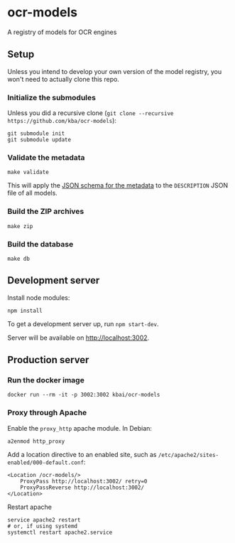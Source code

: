 # ocr-models
A registry of models for OCR engines

## Setup

Unless you intend to develop your own version of the model registry,
you won't need to actually clone this repo.

### Initialize the submodules

Unless you did a recursive clone (`git clone --recursive
https://github.com/kba/ocr-models`):

```
git submodule init
git submodule update
```

### Validate the metadata

```
make validate
```

This will apply the [JSON schema for the
metadata](./schema/description.schema.yml) to the `DESCRIPTION`
JSON file of all models.

### Build the ZIP archives

```
make zip
```

### Build the database

```
make db
```

## Development server

Install node modules:

```
npm install
```

To get a development server up, run `npm start-dev`.

Server will be available on [http://localhost:3002](http://localhost:3002).

## Production server

### Run the docker image

```
docker run --rm -it -p 3002:3002 kbai/ocr-models
```

### Proxy through Apache

Enable the `proxy_http` apache module. In Debian:

```
a2enmod http_proxy
```

Add a location directive to an enabled site, such as `/etc/apache2/sites-enabled/000-default.conf`:

```apache2
<Location /ocr-models/>
    ProxyPass http://localhost:3002/ retry=0
    ProxyPassReverse http://localhost:3002/
</Location>

```

Restart apache

```
service apache2 restart
# or, if using systemd
systemctl restart apache2.service
```

